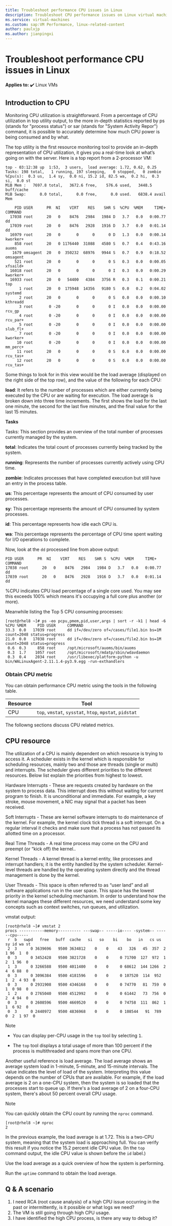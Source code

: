 ```yaml
---
title: Troubleshoot performance CPU issues in Linux
description: Troubleshoot CPU performance issues on Linux virtual machines in Azure.
ms.service: virtual-machines
ms.custom: sap:VM Performance, linux-related-content
author: paulxjp
ms.author: jianpingxi
---
```

# Troubleshoot performance CPU issues in Linux

**Applies to:** :heavy_check_mark: Linux VMs

## Introduction to CPU

Monitoring CPU utilization is straightforward. From a percentage of CPU utilization in top utility output, to the more in-depth statistics reported by ps (stands for "process status") or sar (stands for "System Activity Repor") command, it is possible to accurately determine how much CPU power is being consumed and by what.

The top utility is the first resource monitoring tool to provide an in-depth representation of CPU utilization, it gives you a real-time look at what’s going on with the server. Here is a top report from a 2-processor VM:

```output
top - 03:12:38 up  1:53,  3 users,  load average: 1.72, 0.62, 0.25
Tasks: 198 total,   1 running, 197 sleeping,   0 stopped,   0 zombie
%Cpu(s):  0.3 us,  1.4 sy,  0.0 ni, 15.2 id, 82.5 wa,  0.2 hi,  0.3 si,  0.0 st
MiB Mem :   7697.8 total,   3672.6 free,    576.6 used,   3448.5 buff/cache
MiB Swap:      0.0 total,      0.0 free,      0.0 used.   6838.4 avail Mem

    PID USER      PR  NI    VIRT    RES    SHR S  %CPU  %MEM     TIME+ COMMAND
  17038 root      20   0    8476   2984   1984 D   3.7   0.0   0:00.77 dd
  17039 root      20   0    8476   2928   1916 D   3.7   0.0   0:01.14 dd
  16979 root      20   0       0      0      0 D   1.3   0.0   0:00.14 kworker+
    858 root      20   0 1176440  31088   4580 S   0.7   0.4   0:43.16 auoms
   1679 omsagent  20   0  350232  68976   9944 S   0.7   0.9   0:18.52 omsagent
    521 root      20   0       0      0      0 S   0.3   0.0   0:00.05 xfsaild+
  16018 root      20   0       0      0      0 I   0.3   0.0   0:00.29 kworker+
  16933 root      20   0   54400   4384   3756 R   0.3   0.1   0:00.21 top
      1 root      20   0  175948  14356   9180 S   0.0   0.2   0:04.02 systemd
      2 root      20   0       0      0      0 S   0.0   0.0   0:00.10 kthreadd
      3 root       0 -20       0      0      0 I   0.0   0.0   0:00.00 rcu_gp
      4 root       0 -20       0      0      0 I   0.0   0.0   0:00.00 rcu_par+
      5 root       0 -20       0      0      0 I   0.0   0.0   0:00.00 slub_fl+
      7 root       0 -20       0      0      0 I   0.0   0.0   0:00.00 kworker+
     10 root       0 -20       0      0      0 I   0.0   0.0   0:00.00 mm_perc+
     11 root      20   0       0      0      0 S   0.0   0.0   0:00.00 rcu_tas+
     12 root      20   0       0      0      0 S   0.0   0.0   0:00.00 rcu_tas+

```

Some things to look for in this view would be the load average (displayed on the right side of the top row), and the value of the following for each CPU:

**load**: It refers to the number of processes which are either currently being executed by the CPU or are waiting for execution.
The load average is broken down into three time increments. The first shows the load for the last one minute, the second for the last five minutes, and the final value for the last 15 minutes.

**Tasks**

Tasks: This section provides an overview of the total number of processes currently managed by the system.

**total**: Indicates the total count of processes currently being tracked by the system.

**running**: Represents the number of processes currently actively using CPU time.

**zombie**: Indicates processes that have completed execution but still have an entry in the process table.

**us**: This percentage represents the amount of CPU consumed by user processes.

**sy**: This percentage represents the amount of CPU consumed by system processes.

**id**: This percentage represents how idle each CPU is.

**wa**: This percentage represents the percentage of CPU time spent waiting for I/O operations to complete.

Now, look at the `dd` processed line from above output:

```output
PID USER      PR  NI    VIRT    RES    SHR S  %CPU  %MEM     TIME+ COMMAND
17038 root      20   0    8476   2984   1984 D   3.7   0.0   0:00.77 dd
17039 root      20   0    8476   2928   1916 D   3.7   0.0   0:01.14 dd
```

%CPU indicates CPU load percentage of a single core used. You may see this exceeds 100% which means it's occupying a full core plus another (or more).

Meanwhile listing the Top 5 CPU consuming processes:
```
[root@rhel8 ~]# ps -eo pcpu,pmem,pid,user,args | sort -r -k1 | head -6
%CPU %MEM     PID USER     COMMAND
33.3  0.0   17039 root     dd if=/dev/zero of=/cases/file1.bin bs=1M count=2048 status=progress
21.0  0.0   17038 root     dd if=/dev/zero of=/cases/file2.bin bs=1M count=2048 status=progress
 0.6  0.3     858 root     /opt/microsoft/auoms/bin/auoms
 0.3  1.7    1057 root     /opt/microsoft/mdatp/sbin/wdavdaemon
 0.3  0.4    2034 root     /usr/libexec/platform-python -u bin/WALinuxAgent-2.11.1.4-py3.9.egg -run-exthandlers
```

### Obtain CPU metric

You can obtain performance CPU metric using the tools in the following table.

|Resource|Tool|
|---|---|
|CPU|`top`, `vmstat`, `sysstat`, `htop`, `mpstat`, `pidstat`|

The followng sections discuss CPU related metrics.

## CPU resource

The utilization of a CPU is mainly dependent on which resource is trying to access it. A scheduler exists in the kernel which is responsible for scheduling resources, mainly two and those are threads (single or multi) and interrupts. The scheduler gives different priorities to the different resources. Below list explain the priorities from highest to lowest.

Hardware Interrupts - These are requests created by hardware on the system to process data. This interrupt does this without waiting for current program to finish. It is unconditional and immediate. For example, a key stroke, mouse movement, a NIC may signal that a packet has been received.

Soft Interrupts - These are kernel software interrupts to do maintenance of the kernel. For example, the kernel clock tick thread is a soft interrupt. On a regular interval it checks and make sure that a process has not passed its allotted time on a processor.

Real Time Threads - A real time process may come on the CPU and preempt (or “kick off) the kernel..

Kernel Threads - A kernel thread is a kernel entity, like processes and interrupt handlers; it is the entity handled by the system scheduler. Kernel-level threads are handled by the operating system directly and the thread management is done by the kernel.

User Threads - This space is often referred to as “user land” and all software applications run in the user space. This space has the lowest priority in the kernel scheduling mechanism. In order to understand how the kernel manages these different resources, we need understand some key concepts such as context switches, run queues, and utilization.


vmstat output:
```
[root@rhel8 ~]# vmstat 2
procs -----------memory---------- ---swap-- -----io---- -system-- ------cpu-----
 r  b   swpd   free   buff  cache   si   so    bi    bo   in   cs us sy id wa st
 2  3      0 3639696   9500 3634812    0    0    43   326   45  357  2  1 96  1  0
 0  3      0 3452428   9500 3821728    0    0     0 71700  127  972  1  2  1 96  0
 1  3      0 3266588   9500 4011400    0    0     0 68612  144 1266  2  4  6 88  0
 0  3      0 3096384   9500 4181596    0    0     0 107520  114  952  1  2  4 93  0
 0  3      0 2931908   9500 4346168    0    0     0 74770   81  759  0  1  0 98  0
 1  2      0 2765040   9500 4512992    0    0     0 61442   73  756  0  2  4 94  0
 0  3      0 2608596   9500 4669520    0    0     0 74758  111  862  1  1  6 92  0
 0  3      0 2440972   9500 4836968    0    0     0 108544   91  789  0  2  1 97  0

```


> [!NOTE]
> - You can display per-CPU usage in the `top` tool by selecting <kbd>1</kbd>.
>
> - The `top` tool displays a total usage of more than 100 percent if the process is multithreaded and spans more than one CPU.

Another useful reference is load average. The load average shows an average system load in 1-minute, 5-minute, and 15-minute intervals. The value indicates the level of load of the system. Interpreting this value depends on the number of CPUs that are available. For example, if the load average is 2 on a one-CPU system, then the system is so loaded that the processes start to queue up. If there's a load average of 2 on a four-CPU system, there's about 50 percent overall CPU usage.

> [!NOTE]
> You can quickly obtain the CPU count by running the `nproc` command.
```
[root@rhel8 ~]# nproc
2
```
>

In the previous example, the load average is at 1.72. This is a two-CPU system, meaning that the system load is approaching full. You can verify this result if you notice the 15.2 percent idle CPU value. (In the `top` command output, the idle CPU value is shown before the `id` label.)

Use the load average as a quick overview of how the system is performing.

Run the `uptime` command to obtain the load average.

## Q & A scenario
1) I need RCA (root cause analysis) of a high CPU issue occurring in the past or intermittently, is it possible or what logs we need?
2) The VM is still going through high CPU usage.
3) I have identified the high CPU process, is there any way to debug it?
